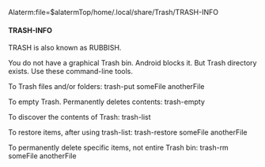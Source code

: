 Alaterm:file=$alatermTop/home/.local/share/Trash/TRASH-INFO

#### TRASH-INFO

TRASH is also known as RUBBISH.

You do not have a graphical Trash bin. Android blocks it.
But Trash directory exists. Use these command-line tools.

To Trash files and/or folders:
	trash-put someFile anotherFile

To empty Trash. Permanently deletes contents:
	trash-empty

To discover the contents of Trash:
	trash-list

To restore items, after using trash-list:
	trash-restore someFile anotherFile

To permanently delete specific items, not entire Trash bin:
	trash-rm someFile anotherFile

